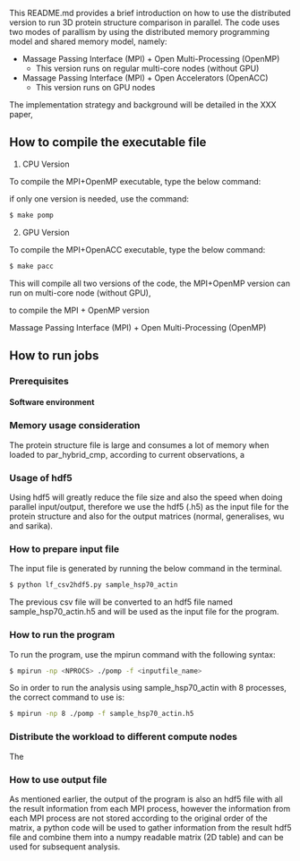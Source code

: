 
This README.md provides a brief introduction on how to use the distributed version to run 3D protein structure comparison in parallel. The code uses two modes of parallism by using the distributed memory programming model and shared memory model, namely:
- Massage Passing Interface (MPI) + Open Multi-Processing (OpenMP)
  - This version runs on regular multi-core nodes (without GPU)
- Massage Passing Interface (MPI) + Open Accelerators (OpenACC)
  - This version runs on GPU nodes 

The implementation strategy and background will be detailed in the XXX paper, 

## How to compile the executable file

1. CPU Version

To compile the MPI+OpenMP executable, type the below command:

 if only one version is needed, use the command:

```sh
$ make pomp
```

2. GPU Version

To compile the MPI+OpenACC executable, type the below command:

```sh
$ make pacc
```

This will compile all two versions of the code, the MPI+OpenMP version can run on multi-core node (without GPU), 

to compile the MPI + OpenMP version

Massage Passing Interface (MPI) + Open Multi-Processing (OpenMP)

## How to run jobs

### Prerequisites

#### Software environment

### Memory usage consideration

The protein structure file is large and consumes a lot of memory when loaded to par_hybrid_cmp, according to current observations, a 

### Usage of hdf5

Using hdf5 will greatly reduce the file size and also the speed when doing parallel input/output, therefore we use the hdf5 (.h5) as the input file for the protein structure and also for the output matrices (normal, generalises, wu and sarika).

### How to prepare input file

The input file is generated by running the below command in the terminal.

```python
$ python lf_csv2hdf5.py sample_hsp70_actin
```

The previous csv file will be converted to an hdf5 file named sample_hsp70_actin.h5 and will be used as the input file for the program.

### How to run the program

To run the program, use the mpirun command with the following syntax:

```sh
$ mpirun -np <NPROCS> ./pomp -f <inputfile_name>
```

So in order to run the analysis using sample_hsp70_actin with 8 processes, the correct command to use is:

```sh
$ mpirun -np 8 ./pomp -f sample_hsp70_actin.h5
```

### Distribute the workload to different compute nodes

The 

### How to use output file

As mentioned earlier, the output of the program is also an hdf5 file with all the result information from each MPI process, however the information from each MPI process are not stored according to the original order of the matrix, a python code will be used to gather information from the result hdf5 file and combine them into a numpy readable matrix (2D table) and can be used for subsequent analysis. 


